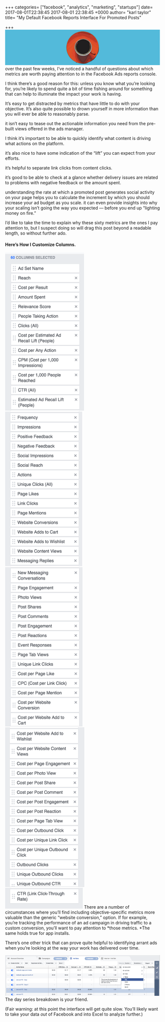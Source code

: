 +++
categories= ["facebook", "analytics", "marketing", "startups"]
date= 2017-08-01T22:38:45 2017-08-01 22:38:45 +0000
author= "karl taylor"
title= "My Default Facebook Reports Interface For Promoted Posts"

+++
![](https://raw.githubusercontent.com/karljtaylor/kjt/blog/content/assets/12AFm1K631SzJpA3t8DluDcPA.png) over the past few weeks, I’ve noticed a handful of questions about which metrics are worth paying attention to in the Facebook Ads reports console.

 I think there’s a good reason for this: unless you know what you’re looking for, you’re likely to spend quite a bit of time fishing around for something that can help to illuminate the impact your work is having.

 It’s easy to get distracted by metrics that have little to do with your objective. It’s also quite possible to drown yourself in more information than you will ever be able to reasonably parse.

 it isn’t easy to tease out the actionable information you need from the pre-built views offered in the ads manager.

 I think it’s important to be able to quickly identify what content is driving what actions on the platform.

 it’s also nice to have some indication of the “lift” you can expect from your efforts.

 it’s helpful to separate link clicks from content clicks.

 it’s good to be able to check at a glance whether delivery issues are related to problems with negative feedback or the amount spent.

 understanding the rate at which a promoted post generates social activity on your page helps you to calculate the increment by which you should increase your ad budget as you scale. it can even provide insights into why your scaling isn’t going the way you expected — before you end up “lighting money on fire.”

 I’d like to take the time to explain why these sixty metrics are the ones I pay attention to, but I suspect doing so will drag this post beyond a readable length, so without further ado.

 #### Here’s How I Customize Columns.

 ![](https://raw.githubusercontent.com/karljtaylor/kjt/blog/content/assets/12AKubaNimh2qElpqCcxaPFYw.png) ![](https://raw.githubusercontent.com/karljtaylor/kjt/blog/content/assets/12AKRr0p3RhpHSsn-hJFjYVdQ.png) ![](https://raw.githubusercontent.com/karljtaylor/kjt/blog/content/assets/12AhM8lBegRHtETIyRFyEhXFA.png) ![](https://raw.githubusercontent.com/karljtaylor/kjt/blog/content/assets/12ATn9lkRabtwOg504POVweDQ.png) ![](https://raw.githubusercontent.com/karljtaylor/kjt/blog/content/assets/12AwIKF2swP-HQQ-_fXYyPT4g.png) There are a number of circumstances where you’ll find including objective-specific metrics more valuable than the generic “website conversion,” option. If for example, you’re tracking the performance of an ad campaign in driving traffic to a custom conversion, you’ll want to pay attention to *those metrics. *The same holds true for app installs.

 There’s one other trick that can prove quite helpful to identifying arrant ads when you’re looking at the way your work has delivered over time.

 ![](https://raw.githubusercontent.com/karljtaylor/kjt/blog/content/assets/12AZeFNKyUA9dNoPJxfnqTlnA.png) The day series breakdown is your friend.

 (Fair warning: at this point the interface will get quite slow. You’ll likely want to take your data *out* of Facebook and into Excel to analyze further.)
